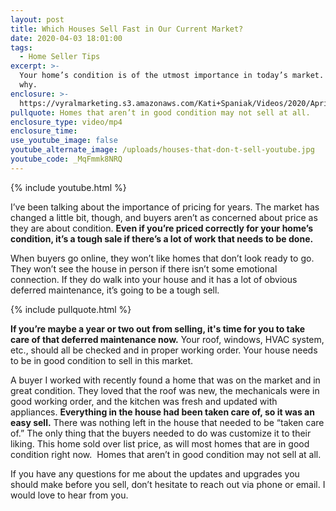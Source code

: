 ```yaml
---
layout: post
title: Which Houses Sell Fast in Our Current Market?
date: 2020-04-03 18:01:00
tags:
  - Home Seller Tips
excerpt: >-
  Your home’s condition is of the utmost importance in today’s market. Here’s
  why.
enclosure: >-
  https://vyralmarketing.s3.amazonaws.com/Kati+Spaniak/Videos/2020/April/Which+Houses+Sell+Fast+in+Our+Current+Market_.mp4
pullquote: Homes that aren’t in good condition may not sell at all.
enclosure_type: video/mp4
enclosure_time:
use_youtube_image: false
youtube_alternate_image: /uploads/houses-that-don-t-sell-youtube.jpg
youtube_code: _MqFmmk8NRQ
---
```


{% include youtube.html %}

I’ve been talking about the importance of pricing for years. The market has changed a little bit, though, and buyers aren’t as concerned about price as they are about condition. **Even if you’re priced correctly for your home’s condition, it’s a tough sale if there’s a lot of work that needs to be done.**

When buyers go online, they won’t like homes that don’t look ready to go. They won’t see the house in person if there isn’t some emotional connection. If they do walk into your house and it has a lot of obvious deferred maintenance, it’s going to be a tough sell.

{% include pullquote.html %}

**If you’re maybe a year or two out from selling, it's time for you to take care of that deferred maintenance now.** Your roof, windows, HVAC system, etc., should all be checked and in proper working order. Your house needs to be in good condition to sell in this market.

A buyer I worked with recently found a home that was on the market and in great condition. They loved that the roof was new, the mechanicals were in good working order, and the kitchen was fresh and updated with appliances. **Everything in the house had been taken care of, so it was an easy sell.** There was nothing left in the house that needed to be “taken care of.” The only thing that the buyers needed to do was customize it to their liking. This home sold over list price, as will most homes that are in good condition right now.&nbsp; Homes that aren’t in good condition may not sell at all.

If you have any questions for me about the updates and upgrades you should make before you sell, don’t hesitate to reach out via phone or email. I would love to hear from you.
